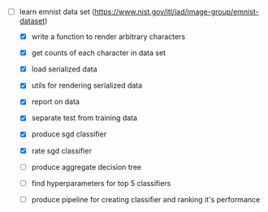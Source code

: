 - [ ] learn emnist data set (https://www.nist.gov/itl/iad/image-group/emnist-dataset)
    - [x] write a function to render arbitrary characters
    - [x] get counts of each character in data set
    - [x] load serialized data
    - [x] utils for rendering serialized data
    - [x] report on data

    - [x] separate test from training data
    
    - [x] produce sgd classifier
    - [x] rate sgd classifier

    - [ ] produce aggregate decision tree
    
    - [ ] find hyperparameters for top 5 classifiers
    - [ ] produce pipeline for creating classifier and ranking it's performance